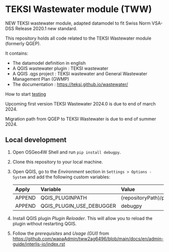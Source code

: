 # TEKSI Wastewater module (TWW)

NEW TEKSI wastewater module, adapted datamodel to fit Swiss Norm VSA-DSS Release 2020.1 new standard.

This repository holds all code related to the TEKSI Wastewater module (formerly QGEP). <!---  // skip-keyword-check -->

It contains:

 - The datamodel definition in english
 - A QGIS wastewater plugin : TEKSI wastewater
 - A QGIS .qgs project : TEKSI wastewater and General Wastewater Management Plan (GWMP)
 - The documentation : https://teksi.github.io/wastewater/


How to start [testing](https://github.com/teksi/wastewater/discussions/72)

Upcoming first version TEKSI Wastewater 2024.0 is due to end of march 2024.

Migration path from QGEP to TEKSI Wastewater is due to end of summer 2024. <!---  // skip-keyword-check -->

## Local development

1. Open OSGeo4W Shell and run `pip install debugpy`.
2. Clone this repository to your local machine.
3. Open QGIS, go to the _Environment_ section in `Settings > Options - System` and add the following custom variables:

   | Apply  | Variable                 | Value                   |
   | :----- | :----------------------- | :---------------------- |
   | APPEND | QGIS_PLUGINPATH          | {repositoryPath}/plugin |
   | APPEND | QGIS_PLUGIN_USE_DEBUGGER | debugpy                 |

4. Install QGIS plugin _Plugin Reloader_. This will allow you to reload the plugin without restarting QGIS.
5. Follow the _prerequisites_ and _Usage (GUI)_ from https://github.com/wapaAdmin/tww2ag6496/blob/main/docs/en/admin-guide/interlis-io/index.rst
